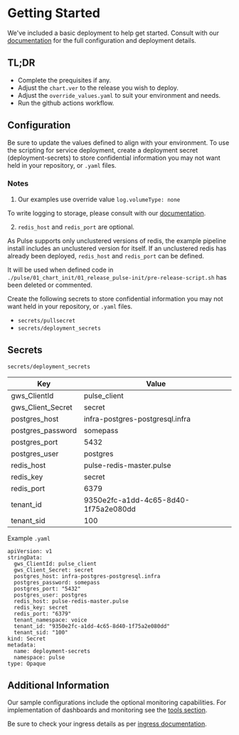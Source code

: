 # Getting Started
We've included a basic deployment to help get started.
Consult with our [documentation](https://all.docs.genesys.com/PEC-REP/Current/PulsePEGuide) for the full configuration and deployment details.

## TL;DR
- Complete the prequisites if any.
- Adjust the `chart.ver` to the release you wish to deploy.
- Adjust the `override_values.yaml` to suit your environment and needs.
- Run the github actions workflow.

## Configuration

Be sure to update the values defined to align with your environment.
To use the scripting for service deployment, create a deployment secret (deployment-secrets) to store confidential information you may not want held in your repository, or `.yaml` files. 


### Notes
1. Our examples use override value `log.volumeType: none` 

To write logging to storage, please consult with our [documentation](https://all.docs.genesys.com/PEC-REP/Current/PulsePEGuide).


2. `redis_host` and `redis_port` are optional. 

As Pulse supports only unclustered versions of redis, the example pipeline install includes an unclustered version for itself. If an unclustered redis has already been deployed, `redis_host` and `redis_port` can be defined. 

It will be used when defined code in `./pulse/01_chart_init/01_release_pulse-init/pre-release-script.sh` has been deleted or commented.  


Create the following secrets to store confidential information you may not want held in your repository, or `.yaml` files. 
- `secrets/pullsecret`
- `secrets/deployment_secrets`

## Secrets 

`secrets/deployment_secrets`


|Key|Value|
|-|-|
gws_ClientId|pulse_client
gws_Client_Secret|secret
postgres_host|infra-postgres-postgresql.infra
postgres_password|somepass
postgres_port|5432
postgres_user|postgres
redis_host|pulse-redis-master.pulse
redis_key|secret
redis_port|6379
tenant_id|9350e2fc-a1dd-4c65-8d40-1f75a2e080dd
tenant_sid|100

Example `.yaml`
```
apiVersion: v1
stringData:
  gws_ClientId: pulse_client
  gws_Client_Secret: secret
  postgres_host: infra-postgres-postgresql.infra
  postgres_password: somepass
  postgres_port: "5432"
  postgres_user: postgres
  redis_host: pulse-redis-master.pulse
  redis_key: secret
  redis_port: "6379"
  tenant_namespace: voice
  tenant_id: "9350e2fc-a1dd-4c65-8d40-1f75a2e080dd"
  tenant_sid: "100"
kind: Secret
metadata:
  name: deployment-secrets
  namespace: pulse
type: Opaque
```
 

## Additional Information

Our sample configurations include the optional monitoring capabilities. For implementation of dashboards and monitoring see the [tools section](/tools).

Be sure to check your ingress details as per [ingress documentation](/doc/ingress.md).
